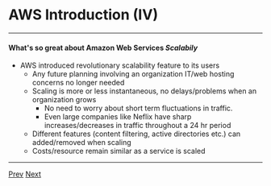 # AWS Introduction (IV)
*** 
#### What's so great about Amazon Web Services _Scalabily_

* AWS introduced revolutionary scalability feature to its users
	* Any future planning involving an organization IT/web hosting concerns no longer needed
	* Scaling is more or less instantaneous, no delays/problems when an organization grows
		* No need to worry about short term fluctuations in traffic.
		* Even large companies like Neflix have sharp increases/decreases in traffic throughout a 24 hr period
	* Different features (content filtering, active directories etc.) can added/removed when scaling
	* Costs/resource remain similar as a service is scaled

*** 

[Prev](https://github.com/AustinCerny/CSCI582_Presentation4/blob/master/slide05.md)
[Next](https://github.com/AustinCerny/CSCI582_Presentation4/blob/master/slide07.md)
